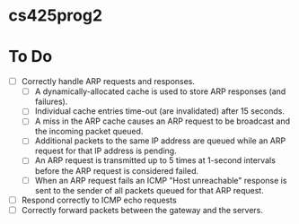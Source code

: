 cs425prog2
==========

# To Do


- [ ] Correctly handle ARP requests and responses.
	- [ ] A dynamically-allocated cache is used to store ARP responses (and failures).
	- [ ] Individual cache entries time-out (are invalidated) after 15 seconds.
	- [ ] A miss in the ARP cache causes an ARP request to be broadcast and the incoming packet queued.
	- [ ] Additional packets to the same IP address are queued while an ARP request for that IP address is pending.
	- [ ] An ARP request is transmitted up to 5 times at 1-second intervals before the ARP request is considered failed.
	- [ ] When an ARP request fails an ICMP "Host unreachable" response is sent to the sender of all packets queued for that ARP request.
- [ ] Respond correctly to ICMP echo requests
- [ ] Correctly forward packets between the gateway and the servers.
